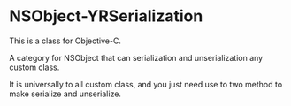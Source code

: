 NSObject-YRSerialization
========================

This is a class for Objective-C.

A category for NSObject that can serialization and unserialization any custom class.

It is universally to all custom class, and you just need use to two method to make serialize and unserialize.
